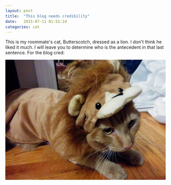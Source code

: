 ```yaml
---
layout: post
title:  "This blog needs credibility"
date:   2015-07-11 01:51:24
categories: cat
---
```


This is my roommate's cat, Butterscotch, dressed as a lion. I don't think he liked it much. I will leave you to determine who is the antecedent in 
that last sentence. For the blog cred:

![An angry cat dressed as a lion](/images/butterscotch.jpg)
